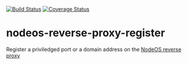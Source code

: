 [![Build Status](https://travis-ci.org/piranna/nodeos-reverse-proxy-register.svg?branch=master)](https://travis-ci.org/piranna/nodeos-reverse-proxy-register)
[![Coverage Status](https://coveralls.io/repos/github/piranna/nodeos-reverse-proxy-register/badge.svg?branch=master)](https://coveralls.io/github/piranna/nodeos-reverse-proxy-register?branch=master)

# nodeos-reverse-proxy-register

Register a priviledged port or a domain address on the
[NodeOS reverse proxy](https://github.com/piranna/nodeos-reverse-proxy)
